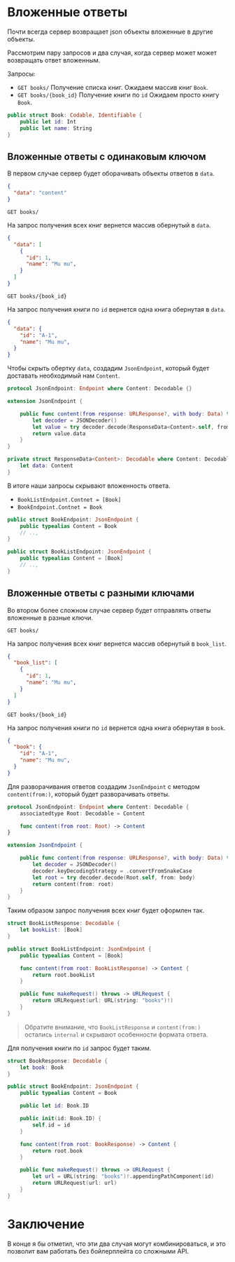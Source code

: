 # Вложенные ответы

Почти всегда сервер возвращает json объекты вложенные в другие объекты.  

Рассмотрим пару запросов и два случая, когда сервер может может возвращать ответ вложенным.

Запросы:
- `GET books/` Получение списка книг. Ожидаем массив книг `Book`.
- `GET books/{book_id}` Получение книги по `id` Ожидаем просто книгу `Book`.

```swift
public struct Book: Codable, Identifiable {
    public let id: Int
    public let name: String
}
```

## Вложенные ответы с одинаковым ключом

В первом случае сервер будет оборачивать объекты ответов в `data`.

```json
{
  "data": "content"
}
```

`GET books/`

На запрос получения всех книг вернется массив обернутый в `data`.

```json
{
  "data": [
    {
      "id": 1,
      "name": "Mu mu",    
    }
  ]
}
```


`GET books/{book_id}`

На запрос получения книги по `id` вернется одна книга обернутая в `data`.

```json
{
  "data": {
    "id": "A-1",
    "name": "Mu mu",    
  }
}
```

Чтобы скрыть обертку `data`, создадим `JsonEndpoint`, который будет доставать необходимый нам `Content`.

```swift
protocol JsonEndpoint: Endpoint where Content: Decodable {}

extension JsonEndpoint {

    public func content(from response: URLResponse?, with body: Data) throws -> Content {
        let decoder = JSONDecoder()
        let value = try decoder.decode(ResponseData<Content>.self, from: body)
        return value.data
    }
}

private struct ResponseData<Content>: Decodable where Content: Decodable {
    let data: Content
}
```

В итоге наши запросы скрывают вложенность ответа.

- `BookListEndpoint.Contnet = [Book]`
- `BookEndpoint.Contnet = Book`

```swift
public struct BookEndpoint: JsonEndpoint {
    public typealias Content = Book
    // ..,
}

public struct BookListEndpoint: JsonEndpoint {
    public typealias Content = [Book]
    // ..,
}
```

## Вложенные ответы с разными ключами

Во втором более сложном случае сервер будет отправлять ответы вложенные в разные ключи.

`GET books/`

На запрос получения всех книг вернется массив обернутый в `book_list`.

```json
{
  "book_list": [
    {
      "id": 1,
      "name": "Mu mu",    
    }
  ]
}
```

`GET books/{book_id}`

На запрос получения книги по `id` вернется одна книга обернутая в `book`.

```json
{
  "book": {
    "id": "A-1",
    "name": "Mu mu",    
  }
}
```

Для разворачивания ответов создадим `JsonEndpoint` c методом `content(from:)`, который будет разворачивать ответы.

```swift
protocol JsonEndpoint: Endpoint where Content: Decodable {
    associatedtype Root: Decodable = Content

    func content(from root: Root) -> Content
}

extension JsonEndpoint {

    public func content(from response: URLResponse?, with body: Data) throws -> Content {
        let decoder = JSONDecoder()
        decoder.keyDecodingStrategy = .convertFromSnakeCase
        let root = try decoder.decode(Root.self, from: body)
        return content(from: root)
    }
}
```

Таким образом запрос получения всех книг будет оформлен так.

```swift
struct BookListResponse: Decodable {
    let bookList: [Book]
}

public struct BookListEndpoint: JsonEndpoint {
    public typealias Content = [Book]

    func content(from root: BookListResponse) -> Content {
        return root.bookList
    }

    public func makeRequest() throws -> URLRequest {
        return URLRequest(url: URL(string: "books")!)
    }
}
```

> Обратите внимание, что `BookListResponse` и `content(from:)` остались `internal` и скрывают особенности формата ответа.

Для получения книги по `id` запрос будет таким.

```swift
struct BookResponse: Decodable {
    let book: Book
}

public struct BookEndpoint: JsonEndpoint {
    public typealias Content = Book

    public let id: Book.ID

    public init(id: Book.ID) {
        self.id = id
    }

    func content(from root: BookResponse) -> Content {
        return root.book
    }

    public func makeRequest() throws -> URLRequest {
        let url = URL(string: "books")!.appendingPathComponent(id)
        return URLRequest(url: url)
    }
}
```

# Заключение

В конце я бы отметил, что эти два случая могут комбинироваться, и это позволит вам работать без бойлерплейта со сложными API.
